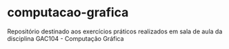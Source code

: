 # computacao-grafica
Repositório destinado aos exercícios práticos realizados em sala de aula da disciplina GAC104 - Computação Gráfica
